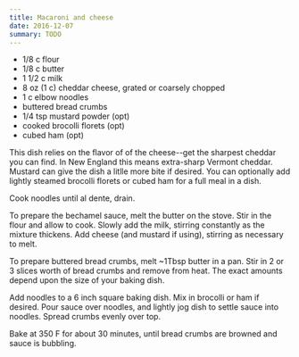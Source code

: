 ```yaml
---
title: Macaroni and cheese
date: 2016-12-07
summary: TODO
---
```


* 1/8 c flour
* 1/8 c butter
* 1 1/2 c milk
* 8 oz (1 c) cheddar cheese, grated or coarsely chopped
* 1 c elbow noodles
* buttered bread crumbs
* 1/4 tsp mustard powder (opt)
* cooked brocolli florets (opt)
* cubed ham (opt)


This dish relies on the flavor of of the cheese--get the sharpest cheddar you can find. In New England this means extra-sharp Vermont cheddar. Mustard can give the dish a litlle more bite if desired. You can optionally add lightly steamed brocolli florets or cubed ham for a full meal in a dish.

Cook noodles until al dente, drain.

To prepare the bechamel sauce, melt the butter on the stove. Stir in the flour and allow to cook. Slowly add the milk, stirring constantly as the mixture thickens. Add cheese (and mustard if using), stirring as necessary to melt.

To prepare buttered bread crumbs, melt ~1Tbsp butter in a pan. Stir in 2 or 3 slices worth of bread crumbs and remove from heat. The exact amounts depend upon the size of your baking dish.

Add noodles to a 6 inch square baking dish. Mix in brocolli or ham if desired. Pour sauce over noodles, and lightly jog dish to settle sauce into noodles. Spread crumbs evenly over top.

Bake at 350 F for about 30 minutes, until bread crumbs are browned and sauce is bubbling.

